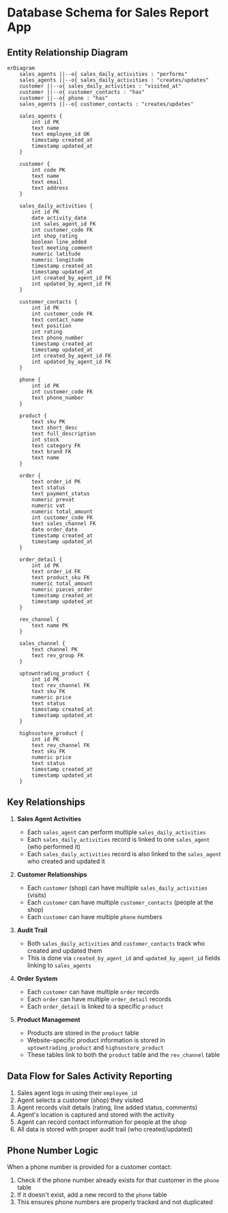 # Database Schema for Sales Report App

## Entity Relationship Diagram

```mermaid
erDiagram
    sales_agents ||--o{ sales_daily_activities : "performs"
    sales_agents ||--o{ sales_daily_activities : "creates/updates"
    customer ||--o{ sales_daily_activities : "visited_at"
    customer ||--o{ customer_contacts : "has"
    customer ||--o{ phone : "has"
    sales_agents ||--o{ customer_contacts : "creates/updates"
    
    sales_agents {
        int id PK
        text name
        text employee_id UK
        timestamp created_at
        timestamp updated_at
    }
    
    customer {
        int code PK
        text name
        text email
        text address
    }
    
    sales_daily_activities {
        int id PK
        date activity_date
        int sales_agent_id FK
        int customer_code FK
        int shop_rating
        boolean line_added
        text meeting_comment
        numeric latitude
        numeric longitude
        timestamp created_at
        timestamp updated_at
        int created_by_agent_id FK
        int updated_by_agent_id FK
    }
    
    customer_contacts {
        int id PK
        int customer_code FK
        text contact_name
        text position
        int rating
        text phone_number
        timestamp created_at
        timestamp updated_at
        int created_by_agent_id FK
        int updated_by_agent_id FK
    }
    
    phone {
        int id PK
        int customer_code FK
        text phone_number
    }
    
    product {
        text sku PK
        text short_desc
        text full_description
        int stock
        text category FK
        text brand FK
        text name
    }
    
    order {
        text order_id PK
        text status
        text payment_status
        numeric prevat
        numeric vat
        numeric total_amount
        int customer_code FK
        text sales_channel FK
        date order_date
        timestamp created_at
        timestamp updated_at
    }
    
    order_detail {
        int id PK
        text order_id FK
        text product_sku FK
        numeric total_amount
        numeric pieces_order
        timestamp created_at
        timestamp updated_at
    }
    
    rev_channel {
        text name PK
    }
    
    sales_channel {
        text channel PK
        text rev_group FK
    }
    
    uptowntrading_product {
        int id PK
        text rev_channel FK
        text sku FK
        numeric price
        text status
        timestamp created_at
        timestamp updated_at
    }
    
    highsostore_product {
        int id PK
        text rev_channel FK
        text sku FK
        numeric price
        text status
        timestamp created_at
        timestamp updated_at
    }
```

## Key Relationships

1. **Sales Agent Activities**
   - Each `sales_agent` can perform multiple `sales_daily_activities`
   - Each `sales_daily_activities` record is linked to one `sales_agent` (who performed it)
   - Each `sales_daily_activities` record is also linked to the `sales_agent` who created and updated it

2. **Customer Relationships**
   - Each `customer` (shop) can have multiple `sales_daily_activities` (visits)
   - Each `customer` can have multiple `customer_contacts` (people at the shop)
   - Each `customer` can have multiple `phone` numbers

3. **Audit Trail**
   - Both `sales_daily_activities` and `customer_contacts` track who created and updated them
   - This is done via `created_by_agent_id` and `updated_by_agent_id` fields linking to `sales_agents`

4. **Order System**
   - Each `customer` can have multiple `order` records
   - Each `order` can have multiple `order_detail` records
   - Each `order_detail` is linked to a specific `product`

5. **Product Management**
   - Products are stored in the `product` table
   - Website-specific product information is stored in `uptowntrading_product` and `highsostore_product`
   - These tables link to both the `product` table and the `rev_channel` table

## Data Flow for Sales Activity Reporting

1. Sales agent logs in using their `employee_id`
2. Agent selects a customer (shop) they visited
3. Agent records visit details (rating, line added status, comments)
4. Agent's location is captured and stored with the activity
5. Agent can record contact information for people at the shop
6. All data is stored with proper audit trail (who created/updated)

## Phone Number Logic

When a phone number is provided for a customer contact:
1. Check if the phone number already exists for that customer in the `phone` table
2. If it doesn't exist, add a new record to the `phone` table
3. This ensures phone numbers are properly tracked and not duplicated